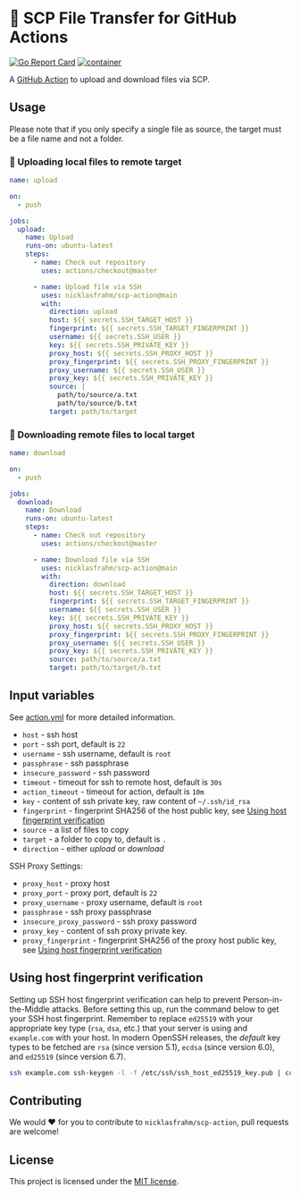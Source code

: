 # 🚀 SCP File Transfer for GitHub Actions

[![Go Report Card](https://goreportcard.com/badge/github.com/nicklasfrahm/scp-action)](https://goreportcard.com/report/github.com/nicklasfrahm/scp-action)
[![container](https://github.com/nicklasfrahm/scp-action/actions/workflows/container.yml/badge.svg?branch=main)](https://github.com/nicklasfrahm/scp-action/actions/workflows/container.yml)

A [GitHub Action](https://github.com/features/actions) to upload and download files via SCP.

## Usage

Please note that if you only specify a single file as source, the target must be a file name and not a folder.

### 🔼 Uploading local files to remote target

```yaml
name: upload

on:
  - push

jobs:
  upload:
    name: Upload
    runs-on: ubuntu-latest
    steps:
      - name: Check out repository
        uses: actions/checkout@master

      - name: Upload file via SSH
        uses: nicklasfrahm/scp-action@main
        with:
          direction: upload
          host: ${{ secrets.SSH_TARGET_HOST }}
          fingerprint: ${{ secrets.SSH_TARGET_FINGERPRINT }}
          username: ${{ secrets.SSH_USER }}
          key: ${{ secrets.SSH_PRIVATE_KEY }}
          proxy_host: ${{ secrets.SSH_PROXY_HOST }}
          proxy_fingerprint: ${{ secrets.SSH_PROXY_FINGERPRINT }}
          proxy_username: ${{ secrets.SSH_USER }}
          proxy_key: ${{ secrets.SSH_PRIVATE_KEY }}
          source: |
            path/to/source/a.txt
            path/to/source/b.txt
          target: path/to/target
```

### 🔽 Downloading remote files to local target

```yaml
name: download

on:
  - push

jobs:
  download:
    name: Download
    runs-on: ubuntu-latest
    steps:
      - name: Check out repository
        uses: actions/checkout@master

      - name: Download file via SSH
        uses: nicklasfrahm/scp-action@main
        with:
          direction: download
          host: ${{ secrets.SSH_TARGET_HOST }}
          fingerprint: ${{ secrets.SSH_TARGET_FINGERPRINT }}
          username: ${{ secrets.SSH_USER }}
          key: ${{ secrets.SSH_PRIVATE_KEY }}
          proxy_host: ${{ secrets.SSH_PROXY_HOST }}
          proxy_fingerprint: ${{ secrets.SSH_PROXY_FINGERPRINT }}
          proxy_username: ${{ secrets.SSH_USER }}
          proxy_key: ${{ secrets.SSH_PRIVATE_KEY }}
          source: path/to/source/a.txt
          target: path/to/target/b.txt
```

## Input variables

See [action.yml](./action.yml) for more detailed information.

- `host` - ssh host
- `port` - ssh port, default is `22`
- `username` - ssh username, default is `root`
- `passphrase` - ssh passphrase
- `insecure_password` - ssh password
- `timeout` - timeout for ssh to remote host, default is `30s`
- `action_timeout` - timeout for action, default is `10m`
- `key` - content of ssh private key, raw content of `~/.ssh/id_rsa`
- `fingerprint` - fingerprint SHA256 of the host public key, see [Using host fingerprint verification](#using-host-fingerprint-verification)
- `source` - a list of files to copy
- `target` - a folder to copy to, default is `.`
- `direction` - either _upload_ or _download_

SSH Proxy Settings:

- `proxy_host` - proxy host
- `proxy_port` - proxy port, default is `22`
- `proxy_username` - proxy username, default is `root`
- `passphrase` - ssh proxy passphrase
- `insecure_proxy_password` - ssh proxy password
- `proxy_key` - content of ssh proxy private key.
- `proxy_fingerprint` - fingerprint SHA256 of the proxy host public key, see [Using host fingerprint verification](#using-host-fingerprint-verification)

## Using host fingerprint verification

Setting up SSH host fingerprint verification can help to prevent Person-in-the-Middle attacks. Before setting this up, run the command below to get your SSH host fingerprint. Remember to replace `ed25519` with your appropriate key type (`rsa`, `dsa`, etc.) that your server is using and `example.com` with your host. In modern OpenSSH releases, the _default_ key types to be fetched are `rsa` (since version 5.1), `ecdsa` (since version 6.0), and `ed25519` (since version 6.7).

```bash
ssh example.com ssh-keygen -l -f /etc/ssh/ssh_host_ed25519_key.pub | cut -d ' ' -f2
```

## Contributing

We would ❤️ for you to contribute to `nicklasfrahm/scp-action`, pull requests are welcome!

## License

This project is licensed under the [MIT license](./LICENSE.md).

